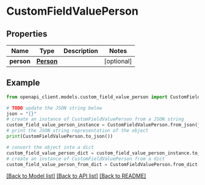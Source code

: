# CustomFieldValuePerson


## Properties

Name | Type | Description | Notes
------------ | ------------- | ------------- | -------------
**person** | [**Person**](Person.md) |  | [optional] 

## Example

```python
from openapi_client.models.custom_field_value_person import CustomFieldValuePerson

# TODO update the JSON string below
json = "{}"
# create an instance of CustomFieldValuePerson from a JSON string
custom_field_value_person_instance = CustomFieldValuePerson.from_json(json)
# print the JSON string representation of the object
print(CustomFieldValuePerson.to_json())

# convert the object into a dict
custom_field_value_person_dict = custom_field_value_person_instance.to_dict()
# create an instance of CustomFieldValuePerson from a dict
custom_field_value_person_from_dict = CustomFieldValuePerson.from_dict(custom_field_value_person_dict)
```
[[Back to Model list]](../README.md#documentation-for-models) [[Back to API list]](../README.md#documentation-for-api-endpoints) [[Back to README]](../README.md)


